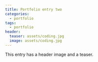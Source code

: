```yaml
---
title: Portfolio entry two
categories:
  - portfolio
tags:
  - portfolio
header:
  teaser: assets/coding.jpg
  image: assets/coding.jpg
---
```


This entry has a header image and a teaser.